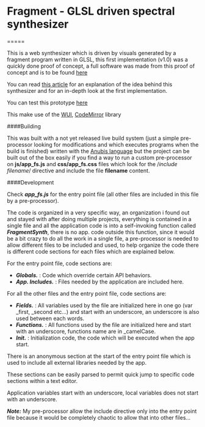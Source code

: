 # Fragment - GLSL driven spectral synthesizer
=====

This is a web synthesizer which is driven by visuals generated by a fragment program written in GLSL, this first implementation (v1.0) was a quickly done proof of concept, a full software was made from this proof of concept and is to be found [here](https://github.com/grz0zrg/fsynth)

You can read [this article](http://www.garzul.tonsite.biz/wordpress/2016/07/23/fragment-synthesizer-glsl-powered-html5-spectral-synthesizer/) for an explanation of the idea behind this synthesizer and for an in-depth look at the first implementation.

You can test this prototype [here](https://grz0zrg.github.io/fs/)

This make use of the [WUI](https://github.com/grz0zrg/wui), [CodeMirror](https://codemirror.net/) library

####Building

This was built with a not yet released live build system (just a simple pre-processor looking for modifications and which executes programs when the build is finished) written with the [Anubis language](https://fr.wikipedia.org/wiki/Anubis_(langage)) but the project can be built out of the box easily if you find a way to run a custom pre-processor on **js/app_fs.js** and **css/app_fs.css** files which look for the /*include filename*/ directive and include the file **filename** content.

####Development

Check ***app_fs.js*** for the entry point file (all other files are included in this file by a pre-processor).

The code is organized in a very specific way, an organization i found out and stayed with after doing multiple projects, everything is contained in a single file and all the application code is into a self-invoking function called ***FragmentSynth***, there is no app. code outside this function, since it would be a bit crazy to do all the work in a single file, a pre-processor is needed to allow different files to be included and used, to help organize the code there is different code sections for each files which are explained below.

For the entry point file, code sections are:

* ***Globals.*** : Code which override certain API behaviors.
* ***App. Includes.*** : Files needed by the application are included here.

For all the other files and the entry point file, code sections are:

* ***Fields.*** : All variables used by the file are initialized here in one go (var _first, _second etc...) and start with an underscore, an underscore is also used between each words.
* ***Functions.*** : All functions used by the file are initialized here and start with an underscore, functions name are in _camelCase.
* ***Init.*** : Initialization code, the code which will be executed when the app start.

There is an anonymous section at the start of the entry point file which is used to include all external libraries needed by the app.

These sections can be easily parsed to permit quick jump to specific code sections within a text editor.

Application variables start with an underscore, local variables does not start with an underscore.

***Note:*** My pre-processor allow the include directive only into the entry point file because it would be completely chaotic to allow that into other files...
